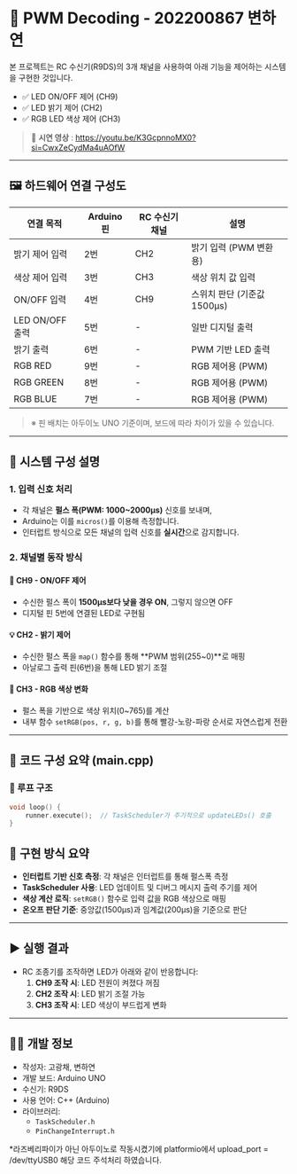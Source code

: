 
# 🎯 PWM Decoding - 202200867 변하연

본 프로젝트는 RC 수신기(R9DS)의 3개 채널을 사용하여 아래 기능을 제어하는 시스템을 구현한 것입니다.

- ✅ LED ON/OFF 제어 (CH9)
- ✅ LED 밝기 제어 (CH2)
- ✅ RGB LED 색상 제어 (CH3)

> 🔗 **시연 영상** : https://youtu.be/K3GcpnnoMX0?si=CwxZeCydMa4uAOfW




---

## 🖼️ 하드웨어 연결 구성도

| 연결 목적        | Arduino 핀 | RC 수신기 채널 | 설명 |
|------------------|------------|----------------|------|
| 밝기 제어 입력   | 2번        | CH2            | 밝기 입력 (PWM 변환용) |
| 색상 제어 입력   | 3번        | CH3            | 색상 위치 값 입력 |
| ON/OFF 입력      | 4번        | CH9            | 스위치 판단 (기준값 1500μs) |
| LED ON/OFF 출력  | 5번        | -              | 일반 디지털 출력 |
| 밝기 출력        | 6번        | -              | PWM 기반 LED 출력 |
| RGB RED          | 9번        | -              | RGB 제어용 (PWM) |
| RGB GREEN        | 8번        | -              | RGB 제어용 (PWM) |
| RGB BLUE         | 7번        | -              | RGB 제어용 (PWM) |

> ※ 핀 배치는 아두이노 UNO 기준이며, 보드에 따라 차이가 있을 수 있습니다.

---

## 🔧 시스템 구성 설명

### 1. 입력 신호 처리

- 각 채널은 **펄스 폭(PWM: 1000~2000μs)** 신호를 보내며,
- Arduino는 이를 `micros()`를 이용해 측정합니다.
- 인터럽트 방식으로 모든 채널의 입력 신호를 **실시간**으로 감지합니다.

### 2. 채널별 동작 방식

#### 🔌 CH9 - ON/OFF 제어

- 수신한 펄스 폭이 **1500μs보다 낮을 경우 ON**, 그렇지 않으면 OFF
- 디지털 핀 5번에 연결된 LED로 구현됨

#### 💡 CH2 - 밝기 제어

- 수신한 펄스 폭을 `map()` 함수를 통해 **PWM 범위(255~0)**로 매핑
- 아날로그 출력 핀(6번)을 통해 LED 밝기 조절

#### 🌈 CH3 - RGB 색상 변화

- 펄스 폭을 기반으로 색상 위치(0~765)를 계산
- 내부 함수 `setRGB(pos, r, g, b)`를 통해 빨강-노랑-파랑 순서로 자연스럽게 전환

---

## 🧠 코드 구성 요약 (main.cpp)

### 🔁 루프 구조

```cpp
void loop() {
    runner.execute();  // TaskScheduler가 주기적으로 updateLEDs() 호출
}

```
## 🧠 구현 방식 요약

- **인터럽트 기반 신호 측정**: 각 채널은 인터럽트를 통해 펄스폭 측정
- **TaskScheduler 사용**: LED 업데이트 및 디버그 메시지 출력 주기를 제어
- **색상 계산 로직**: `setRGB()` 함수로 입력 값을 RGB 색상으로 매핑
- **온오프 판단 기준**: 중앙값(1500μs)과 임계값(200μs)을 기준으로 판단

---

## ▶️ 실행 결과 

- RC 조종기를 조작하면 LED가 아래와 같이 반응합니다:
  1. **CH9 조작 시**: LED 전원이 켜졌다 꺼짐
  2. **CH2 조작 시**: LED 밝기 조절 가능
  3. **CH3 조작 시**: LED 색상이 부드럽게 변화



---

## 👩‍💻 개발 정보

- 작성자: 고광채, 변하연 
- 개발 보드: Arduino UNO
- 수신기: R9DS
- 사용 언어: C++ (Arduino)
- 라이브러리:
  - `TaskScheduler.h`
  - `PinChangeInterrupt.h`   
  
   
  
  
*라즈베리파이가 아닌 아두이노로 작동시켰기에 platformio에서 
upload_port = /dev/ttyUSB0 해당 코드 주석처리 하였습니다.


